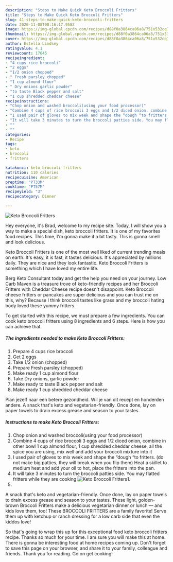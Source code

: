 ```yaml
---
description: "Steps to Make Quick Keto Broccoli Fritters"
title: "Steps to Make Quick Keto Broccoli Fritters"
slug: 41-steps-to-make-quick-keto-broccoli-fritters
date: 2020-11-08T08:16:17.958Z
image: https://img-global.cpcdn.com/recipes/d88f0a3864ca06a8/751x532cq70/keto-broccoli-fritters-recipe-main-photo.jpg
thumbnail: https://img-global.cpcdn.com/recipes/d88f0a3864ca06a8/751x532cq70/keto-broccoli-fritters-recipe-main-photo.jpg
cover: https://img-global.cpcdn.com/recipes/d88f0a3864ca06a8/751x532cq70/keto-broccoli-fritters-recipe-main-photo.jpg
author: Estella Lindsey
ratingvalue: 4.1
reviewcount: 17645
recipeingredient:
- "4 cups rice broccoli"
- "2 eggs"
- "1/2 onion chopped"
- " Fresh parsley chopped"
- "1 cup almond flour"
- " Dry onions garlic powder"
- "to taste Black pepper and salt"
- "1 cup shredded cheddar cheese"
recipeinstructions:
- "Chop onion and washed broccoli(using your food processor)"
- "Combine 4 cups of rice broccoli 3 eggs and 1/2 diced onion, combine in other bowl 1 cup almond flour, 1 cup shredded cheddar cheese, all the spice you are using, mix well and add your broccoli mixture into it"
- "I used pair of gloves to mix week and shape the “dough “to fritters. (do not make big patties, they will break when you flip them) Heat a skillet to medium heat and add your oil to hot, place the fritters into the pan."
- "It will take 3 minutes to turn the broccoli patties side. You may flatted fritters while they are cooking"
- ""
- ""
categories:
- Recipe
tags:
- keto
- broccoli
- fritters

katakunci: keto broccoli fritters 
nutrition: 110 calories
recipecuisine: American
preptime: "PT33M"
cooktime: "PT57M"
recipeyield: "3"
recipecategory: Dinner

---
```



![Keto Broccoli Fritters](https://img-global.cpcdn.com/recipes/d88f0a3864ca06a8/751x532cq70/keto-broccoli-fritters-recipe-main-photo.jpg)

Hey everyone, it's Brad, welcome to my recipe site. Today, I will show you a way to make a special dish, keto broccoli fritters. It is one of my favorites food recipes. This time, I'm gonna make it a bit tasty. This is gonna smell and look delicious.

Keto Broccoli Fritters is one of the most well liked of current trending meals on earth. It's easy, it is fast, it tastes delicious. It's appreciated by millions daily. They are nice and they look fantastic. Keto Broccoli Fritters is something which I have loved my entire life.

Berg Keto Consultant today and get the help you need on your journey. Low Carb Maven is a treasure trove of keto-friendly recipes and her Broccoli Fritters with Cheddar Cheese recipe doesn&#39;t disappoint. Keto Broccoli cheese fritters or pancakes are super delicious and you can trust me on this, why? Because I think broccoli tastes like grass and my broccoli hating body loved these yummy fritters.


To get started with this recipe, we must prepare a few ingredients. You can cook keto broccoli fritters using 8 ingredients and 6 steps. Here is how you can achieve that.

<!--inarticleads1-->

##### The ingredients needed to make Keto Broccoli Fritters:

1. Prepare 4 cups rice broccoli
1. Get 2 eggs
1. Take 1/2 onion (chopped)
1. Prepare  Fresh parsley (chopped)
1. Make ready 1 cup almond flour
1. Take  Dry onions, garlic powder
1. Make ready to taste Black pepper and salt
1. Make ready 1 cup shredded cheddar cheese


Plan jezelf naar een betere gezondheid. Wil je van dit recept en honderden andere. A snack that&#39;s keto and vegetarian-friendly. Once done, lay on paper towels to drain excess grease and season to your tastes. 

<!--inarticleads2-->

##### Instructions to make Keto Broccoli Fritters:

1. Chop onion and washed broccoli(using your food processor)
1. Combine 4 cups of rice broccoli 3 eggs and 1/2 diced onion, combine in other bowl 1 cup almond flour, 1 cup shredded cheddar cheese, all the spice you are using, mix well and add your broccoli mixture into it
1. I used pair of gloves to mix week and shape the “dough “to fritters. (do not make big patties, they will break when you flip them) Heat a skillet to medium heat and add your oil to hot, place the fritters into the pan.
1. It will take 3 minutes to turn the broccoli patties side. You may flatted fritters while they are cooking
<img src="//assets-global.cpcdn.com/assets/icons/button_play-2c75c40dde080a61004c1f40b05d8f140eaff45d7e9e6481dc71c63d2e7c4909.png" alt="Keto Broccoli Fritters">1. 
1. 


A snack that&#39;s keto and vegetarian-friendly. Once done, lay on paper towels to drain excess grease and season to your tastes. These light, golden-brown Broccoli Fritters make a delicious vegetarian dinner or lunch — and kids love them, too! These BROCCOLI FRITTERS are a family favorite! Serve them up with ketchup or ranch dressing for a low carb side that even the kiddos love! 

So that's going to wrap this up for this exceptional food keto broccoli fritters recipe. Thanks so much for your time. I am sure you will make this at home. There is gonna be interesting food at home recipes coming up. Don't forget to save this page on your browser, and share it to your family, colleague and friends. Thank you for reading. Go on get cooking!

